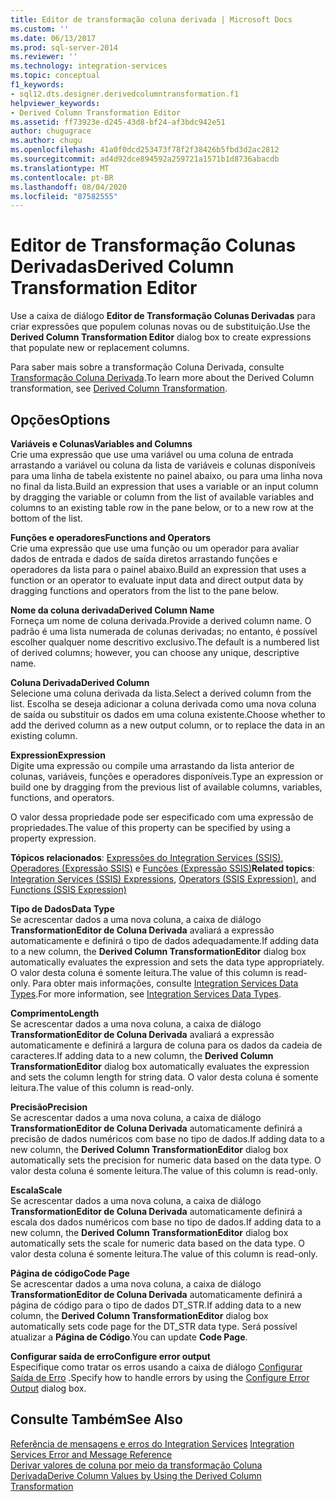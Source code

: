 ```yaml
---
title: Editor de transformação coluna derivada | Microsoft Docs
ms.custom: ''
ms.date: 06/13/2017
ms.prod: sql-server-2014
ms.reviewer: ''
ms.technology: integration-services
ms.topic: conceptual
f1_keywords:
- sql12.dts.designer.derivedcolumntransformation.f1
helpviewer_keywords:
- Derived Column Transformation Editor
ms.assetid: ff73923e-d245-43d8-bf24-af3bdc942e51
author: chugugrace
ms.author: chugu
ms.openlocfilehash: 41a0f0dcd253473f78f2f38426b5fbd3d2ac2812
ms.sourcegitcommit: ad4d92dce894592a259721a1571b1d8736abacdb
ms.translationtype: MT
ms.contentlocale: pt-BR
ms.lasthandoff: 08/04/2020
ms.locfileid: "87582555"
---
```

# <a name="derived-column-transformation-editor"></a><span data-ttu-id="33429-102">Editor de Transformação Colunas Derivadas</span><span class="sxs-lookup"><span data-stu-id="33429-102">Derived Column Transformation Editor</span></span>
  <span data-ttu-id="33429-103">Use a caixa de diálogo **Editor de Transformação Colunas Derivadas** para criar expressões que populem colunas novas ou de substituição.</span><span class="sxs-lookup"><span data-stu-id="33429-103">Use the **Derived Column Transformation Editor** dialog box to create expressions that populate new or replacement columns.</span></span>  
  
 <span data-ttu-id="33429-104">Para saber mais sobre a transformação Coluna Derivada, consulte [Transformação Coluna Derivada](data-flow/transformations/derived-column-transformation.md).</span><span class="sxs-lookup"><span data-stu-id="33429-104">To learn more about the Derived Column transformation, see [Derived Column Transformation](data-flow/transformations/derived-column-transformation.md).</span></span>  
  
## <a name="options"></a><span data-ttu-id="33429-105">Opções</span><span class="sxs-lookup"><span data-stu-id="33429-105">Options</span></span>  
 <span data-ttu-id="33429-106">**Variáveis e Colunas**</span><span class="sxs-lookup"><span data-stu-id="33429-106">**Variables and Columns**</span></span>  
 <span data-ttu-id="33429-107">Crie uma expressão que use uma variável ou uma coluna de entrada arrastando a variável ou coluna da lista de variáveis e colunas disponíveis para uma linha de tabela existente no painel abaixo, ou para uma linha nova no final da lista.</span><span class="sxs-lookup"><span data-stu-id="33429-107">Build an expression that uses a variable or an input column by dragging the variable or column from the list of available variables and columns to an existing table row in the pane below, or to a new row at the bottom of the list.</span></span>  
  
 <span data-ttu-id="33429-108">**Funções e operadores**</span><span class="sxs-lookup"><span data-stu-id="33429-108">**Functions and Operators**</span></span>  
 <span data-ttu-id="33429-109">Crie uma expressão que use uma função ou um operador para avaliar dados de entrada e dados de saída diretos arrastando funções e operadores da lista para o painel abaixo.</span><span class="sxs-lookup"><span data-stu-id="33429-109">Build an expression that uses a function or an operator to evaluate input data and direct output data by dragging functions and operators from the list to the pane below.</span></span>  
  
 <span data-ttu-id="33429-110">**Nome da coluna derivada**</span><span class="sxs-lookup"><span data-stu-id="33429-110">**Derived Column Name**</span></span>  
 <span data-ttu-id="33429-111">Forneça um nome de coluna derivada.</span><span class="sxs-lookup"><span data-stu-id="33429-111">Provide a derived column name.</span></span> <span data-ttu-id="33429-112">O padrão é uma lista numerada de colunas derivadas; no entanto, é possível escolher qualquer nome descritivo exclusivo.</span><span class="sxs-lookup"><span data-stu-id="33429-112">The default is a numbered list of derived columns; however, you can choose any unique, descriptive name.</span></span>  
  
 <span data-ttu-id="33429-113">**Coluna Derivada**</span><span class="sxs-lookup"><span data-stu-id="33429-113">**Derived Column**</span></span>  
 <span data-ttu-id="33429-114">Selecione uma coluna derivada da lista.</span><span class="sxs-lookup"><span data-stu-id="33429-114">Select a derived column from the list.</span></span> <span data-ttu-id="33429-115">Escolha se deseja adicionar a coluna derivada como uma nova coluna de saída ou substituir os dados em uma coluna existente.</span><span class="sxs-lookup"><span data-stu-id="33429-115">Choose whether to add the derived column as a new output column, or to replace the data in an existing column.</span></span>  
  
 <span data-ttu-id="33429-116">**Expression**</span><span class="sxs-lookup"><span data-stu-id="33429-116">**Expression**</span></span>  
 <span data-ttu-id="33429-117">Digite uma expressão ou compile uma arrastando da lista anterior de colunas, variáveis, funções e operadores disponíveis.</span><span class="sxs-lookup"><span data-stu-id="33429-117">Type an expression or build one by dragging from the previous list of available columns, variables, functions, and operators.</span></span>  
  
 <span data-ttu-id="33429-118">O valor dessa propriedade pode ser especificado com uma expressão de propriedades.</span><span class="sxs-lookup"><span data-stu-id="33429-118">The value of this property can be specified by using a property expression.</span></span>  
  
 <span data-ttu-id="33429-119">**Tópicos relacionados**: [Expressões do Integration Services &#40;SSIS&#41;](expressions/integration-services-ssis-expressions.md), [Operadores &#40;Expressão SSIS&#41;](expressions/operators-ssis-expression.md) e [Funções &#40;Expressão SSIS&#41;](expressions/functions-ssis-expression.md)</span><span class="sxs-lookup"><span data-stu-id="33429-119">**Related topics**: [Integration Services &#40;SSIS&#41; Expressions](expressions/integration-services-ssis-expressions.md), [Operators &#40;SSIS Expression&#41;](expressions/operators-ssis-expression.md), and [Functions &#40;SSIS Expression&#41;](expressions/functions-ssis-expression.md)</span></span>  
  
 <span data-ttu-id="33429-120">**Tipo de Dados**</span><span class="sxs-lookup"><span data-stu-id="33429-120">**Data Type**</span></span>  
 <span data-ttu-id="33429-121">Se acrescentar dados a uma nova coluna, a caixa de diálogo **TransformationEditor de Coluna Derivada** avaliará a expressão automaticamente e definirá o tipo de dados adequadamente.</span><span class="sxs-lookup"><span data-stu-id="33429-121">If adding data to a new column, the **Derived Column TransformationEditor** dialog box automatically evaluates the expression and sets the data type appropriately.</span></span> <span data-ttu-id="33429-122">O valor desta coluna é somente leitura.</span><span class="sxs-lookup"><span data-stu-id="33429-122">The value of this column is read-only.</span></span> <span data-ttu-id="33429-123">Para obter mais informações, consulte [Integration Services Data Types](data-flow/integration-services-data-types.md).</span><span class="sxs-lookup"><span data-stu-id="33429-123">For more information, see [Integration Services Data Types](data-flow/integration-services-data-types.md).</span></span>  
  
 <span data-ttu-id="33429-124">**Comprimento**</span><span class="sxs-lookup"><span data-stu-id="33429-124">**Length**</span></span>  
 <span data-ttu-id="33429-125">Se acrescentar dados a uma nova coluna, a caixa de diálogo **TransformationEditor de Coluna Derivada** avaliará a expressão automaticamente e definirá a largura de coluna para os dados da cadeia de caracteres.</span><span class="sxs-lookup"><span data-stu-id="33429-125">If adding data to a new column, the **Derived Column TransformationEditor** dialog box automatically evaluates the expression and sets the column length for string data.</span></span> <span data-ttu-id="33429-126">O valor desta coluna é somente leitura.</span><span class="sxs-lookup"><span data-stu-id="33429-126">The value of this column is read-only.</span></span>  
  
 <span data-ttu-id="33429-127">**Precisão**</span><span class="sxs-lookup"><span data-stu-id="33429-127">**Precision**</span></span>  
 <span data-ttu-id="33429-128">Se acrescentar dados a uma nova coluna, a caixa de diálogo **TransformationEditor de Coluna Derivada** automaticamente definirá a precisão de dados numéricos com base no tipo de dados.</span><span class="sxs-lookup"><span data-stu-id="33429-128">If adding data to a new column, the **Derived Column TransformationEditor** dialog box automatically sets the precision for numeric data based on the data type.</span></span> <span data-ttu-id="33429-129">O valor desta coluna é somente leitura.</span><span class="sxs-lookup"><span data-stu-id="33429-129">The value of this column is read-only.</span></span>  
  
 <span data-ttu-id="33429-130">**Escala**</span><span class="sxs-lookup"><span data-stu-id="33429-130">**Scale**</span></span>  
 <span data-ttu-id="33429-131">Se acrescentar dados a uma nova coluna, a caixa de diálogo **TransformationEditor de Coluna Derivada** automaticamente definirá a escala dos dados numéricos com base no tipo de dados.</span><span class="sxs-lookup"><span data-stu-id="33429-131">If adding data to a new column, the **Derived Column TransformationEditor** dialog box automatically sets the scale for numeric data based on the data type.</span></span> <span data-ttu-id="33429-132">O valor desta coluna é somente leitura.</span><span class="sxs-lookup"><span data-stu-id="33429-132">The value of this column is read-only.</span></span>  
  
 <span data-ttu-id="33429-133">**Página de código**</span><span class="sxs-lookup"><span data-stu-id="33429-133">**Code Page**</span></span>  
 <span data-ttu-id="33429-134">Se acrescentar dados a uma nova coluna, a caixa de diálogo **TransformationEditor de Coluna Derivada** automaticamente definirá a página de código para o tipo de dados DT_STR.</span><span class="sxs-lookup"><span data-stu-id="33429-134">If adding data to a new column, the **Derived Column TransformationEditor** dialog box automatically sets code page for the DT_STR data type.</span></span> <span data-ttu-id="33429-135">Será possível atualizar a **Página de Código**.</span><span class="sxs-lookup"><span data-stu-id="33429-135">You can update **Code Page**.</span></span>  
  
 <span data-ttu-id="33429-136">**Configurar saída de erro**</span><span class="sxs-lookup"><span data-stu-id="33429-136">**Configure error output**</span></span>  
 <span data-ttu-id="33429-137">Especifique como tratar os erros usando a caixa de diálogo [Configurar Saída de Erro](../../2014/integration-services/configure-error-output.md) .</span><span class="sxs-lookup"><span data-stu-id="33429-137">Specify how to handle errors by using the [Configure Error Output](../../2014/integration-services/configure-error-output.md) dialog box.</span></span>  
  
## <a name="see-also"></a><span data-ttu-id="33429-138">Consulte Também</span><span class="sxs-lookup"><span data-stu-id="33429-138">See Also</span></span>  
 <span data-ttu-id="33429-139">[Referência de mensagens e erros do Integration Services](../../2014/integration-services/integration-services-error-and-message-reference.md) </span><span class="sxs-lookup"><span data-stu-id="33429-139">[Integration Services Error and Message Reference](../../2014/integration-services/integration-services-error-and-message-reference.md) </span></span>  
 [<span data-ttu-id="33429-140">Derivar valores de coluna por meio da transformação Coluna Derivada</span><span class="sxs-lookup"><span data-stu-id="33429-140">Derive Column Values by Using the Derived Column Transformation</span></span>](data-flow/transformations/derive-column-values-by-using-the-derived-column-transformation.md)  
  
  
